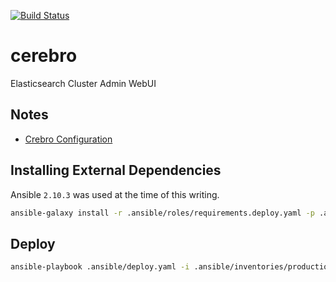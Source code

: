 

[![Build Status](https://drone.kiwi-labs.net/api/badges/Diesel-Net/cerebro/status.svg)](https://drone.kiwi-labs.net/Diesel-Net/cerebro)

# cerebro
Elasticsearch Cluster Admin WebUI

## Notes
- [Crebro Configuration](https://marcofranssen.nl/building-a-elasticsearch-cluster-using-docker-compose-and-traefik#cerebro-as-your-elasticsearch-admin-interface)
  

## Installing External Dependencies
Ansible `2.10.3` was used at the time of this writing.
```bash
ansible-galaxy install -r .ansible/roles/requirements.deploy.yaml -p .ansible/roles --force
```

## Deploy
```bash
ansible-playbook .ansible/deploy.yaml -i .ansible/inventories/production/hosts --vault-id ~/.tokens/vault.txt
```
